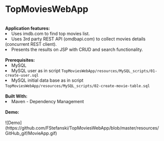 # TopMoviesWebApp
<br>
  <b>Application features:</b>
  <li>Uses imdb.com to find top movies list.</li>
  <li>Uses 3rd party REST API (omdbapi.com) to collect movies details (concurrent REST client).</li>
  <li>Presents the results on JSP with CRUD and search functionality.</li>
  
  <br>
  <b> Prerequisites: </b>
  <li>MySQL</li>
  <li>MySQL user as in script <code>TopMoviesWebApp/resources/MySQL_scripts/01-create-user.sql</code></li>
  <li>MySQL initial data base as in script <code>TopMoviesWebApp/resources/MySQL_scripts/02-create-movie-table.sql</code></li>
  
  <br>
  <b> Built With: </b>
  <li>Maven - Dependency Management</li>
  
  <br>
  <b> Demo: </b>  <br>
 <br>
 ![Demo](https://github.com/FStefanski/TopMoviesWebApp/blob/master/resources/GitHub_gif/MovieApp.gif)

  

